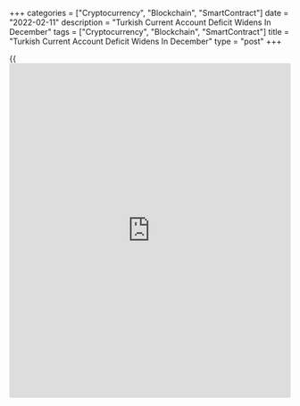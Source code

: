 +++
categories = ["Cryptocurrency", "Blockchain", "SmartContract"]
date = "2022-02-11"
description = "Turkish Current Account Deficit Widens In December"
tags = ["Cryptocurrency", "Blockchain", "SmartContract"]
title = "Turkish Current Account Deficit Widens In December"
type = "post"
+++

{{<iframe id="large-banner" src="https://www.bounty.group/#slide=16.0" width="100%" height="600" scrolling="no" style="border: 0px solid rgb(216, 221, 230); border-radius: 3px;">}}

Turkey's current account deficit widened in December, data from the
central bank showed on Friday.

The current account deficit widened to $3.841 billion in December from
$2.824 billion in November.

The annual decrease in shortfall was mainly driven by the net inflow of
$1.71 billion in services, increasing by $1.122 billion from the
previous year and the net deficit of $4.989 billion in the goods, rose
by $1.625 billion.

Under services, travel recorded a net inflow of $1.306 billion, up by
$689 million compared to the same month of the previous year.

Primary income outflow increased by $37 million on net basis in
December. Secondary income recorded $104 million net outflow, against an
inflow of $35 million compared to the same month of the previous year.

The financial account showed a deficit of $12.539 billion in December.

For comments and feedback [contact](https://www.playgroundfx.com/contact/): editorial@rtt[news](https://www.letsplayfx.com/blog/forex-news-website/).com

[Economic News][1]

 **What parts of the world are seeing the best (and worst) economic
performances lately? Click[here][2] to check out our [Econ Scorecard][2]
and find out! See up-to-the-moment [ranking](https://www.playgroundfx.com/blog/crypto-exchange-ranking/)s for the best and worst
performers in [GDP][3], [unemployment rate][4], [inflation][5] and much
more.**

   1. www.rtt[news](https://www.letsplayfx.com/blog/forex-news-website/).com/Content/EconomicNews.aspx
   2. www.rtt[news](https://www.letsplayfx.com/blog/forex-news-website/).com/economic-scorecard/world-rank/industrial-production/highest-performance.aspx
   3. www.rtt[news](https://www.letsplayfx.com/blog/forex-news-website/).com/economic-scorecard/world-rank/GDP/highest-performance.aspx
   4. www.rtt[news](https://www.letsplayfx.com/blog/forex-news-website/).com/economic-scorecard/world-rank/unemployment-rate/lowest-performance.aspx
   5. www.rtt[news](https://www.letsplayfx.com/blog/forex-news-website/).com/economic-scorecard/world-rank/CPI/highest-performance.aspx